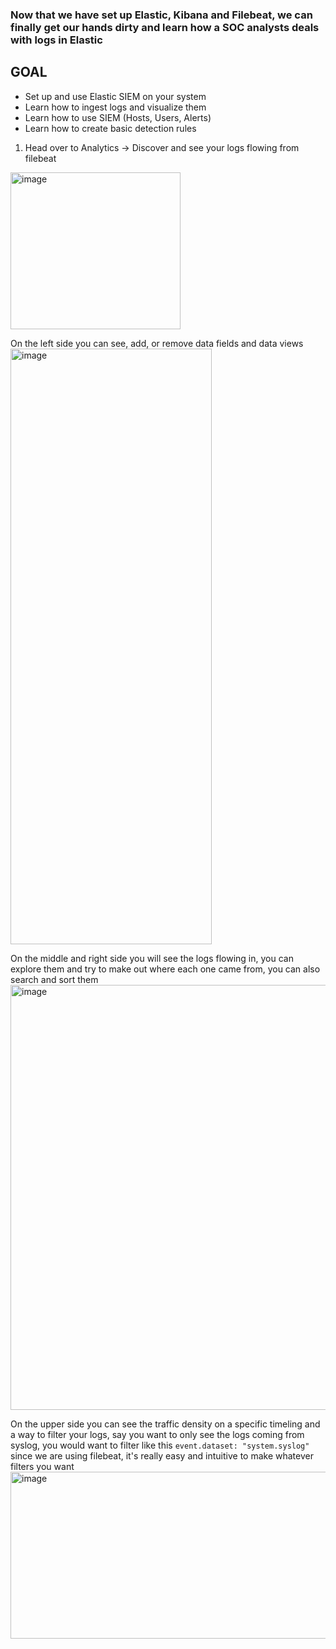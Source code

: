 ### Now that we have set up **Elastic**, **Kibana** and **Filebeat**, we can finally get our hands dirty and learn how a SOC analysts deals with logs in Elastic

## GOAL
- Set up and use Elastic SIEM on your system
- Learn how to ingest logs and visualize them
- Learn how to use SIEM (Hosts, Users, Alerts)
- Learn how to create basic detection rules

1. Head over to Analytics -> Discover and see your logs flowing from filebeat
<img width="272" height="251" alt="image" src="https://github.com/user-attachments/assets/8cad144c-e062-4a70-a6ba-fd1e507008f6" />

On the left side you can see, add, or remove data fields and data views
<img width="322" height="953" alt="image" src="https://github.com/user-attachments/assets/79b057a4-2d9d-4fff-be15-c6a494802ce4" />

On the middle and right side you will see the logs flowing in, you can explore them and try to make out where each one came from, you can also search and sort them
<img width="1589" height="680" alt="image" src="https://github.com/user-attachments/assets/95da8151-bb72-478c-811e-50ca8d18de50" />

On the upper side you can see the traffic density on a specific timeling and a way to filter your logs, say you want to only see the logs coming from syslog, you would want to filter like this `event.dataset: "system.syslog"` since we are using filebeat, it's really easy and intuitive to make whatever filters you want
<img width="1594" height="267" alt="image" src="https://github.com/user-attachments/assets/02cab47d-9b34-4af7-b4b5-19423754ca74" />






